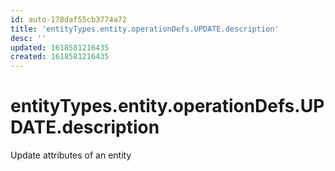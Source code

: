 ```yaml
---
id: auto-178daf55cb3774a72
title: 'entityTypes.entity.operationDefs.UPDATE.description'
desc: ''
updated: 1618581216435
created: 1618581216435
---
```

# entityTypes.entity.operationDefs.UPDATE.description

Update attributes of an entity